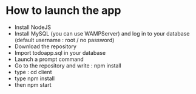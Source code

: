 # How to launch the app 

- Install NodeJS
- Install MySQL (you can use WAMPServer) and log in to your database (default username : root / no password)
- Download the repository 
- Import todoapp.sql in your database
- Launch a prompt command
- Go to the repository and write : npm install
- type : cd client
- type npm install
- then npm start 
